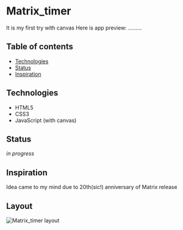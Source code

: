 # Matrix_timer
It is my first try with canvas
Here is app preview: .........

## Table of contents
* [Technologies](#technologies)
* [Status](#status)
* [Inspiration](#inspiration)

## Technologies
* HTML5
* CSS3
* JavaScript (with canvas)

## Status
_in progress_ 

## Inspiration
Idea came to my mind due to 20th(sic!) anniversary of Matrix release

## Layout

![Matrix_timer layout](https:...........)
